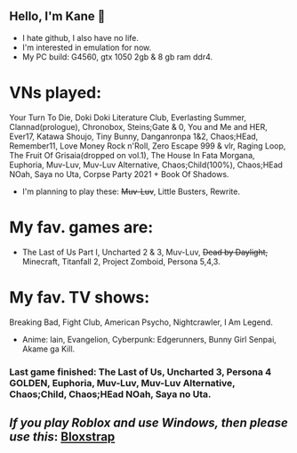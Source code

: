 ## Hello, I'm Kane 👀
- I hate github, I also have no life.
- I'm interested in emulation for now.
- My PC build: G4560, gtx 1050 2gb & 8 gb ram ddr4.
# VNs played:
Your Turn To Die, Doki Doki Literature Club, Everlasting Summer, Clannad(prologue), Chronobox, Steins;Gate & 0, You and Me and HER, Ever17, Katawa Shoujo, Tiny Bunny, Danganronpa 1&2, Chaos;HEad, Remember11, Love Money Rock n'Roll, Zero Escape 999 & vlr, Raging Loop, The Fruit Of Grisaia(dropped on vol.1), The House In Fata Morgana, Euphoria, Muv-Luv, Muv-Luv Alternative, Chaos;Child(100%), Chaos;HEad NOah, Saya no Uta, Corpse Party 2021 + Book Of Shadows.
- I'm planning to play these:
~~Muv-Luv~~, Little Busters, Rewrite.
# My fav. games are: 
- The Last of Us Part I, Uncharted 2 & 3, Muv-Luv, ~~Dead by Daylight,~~ Minecraft, Titanfall 2, Project Zomboid, Persona 5,4,3.
# My fav. TV shows: 
Breaking Bad, Fight Club, American Psycho, Nightcrawler, I Am Legend.
- Anime: lain, Evangelion, Cyberpunk: Edgerunners, Bunny Girl Senpai, Akame ga Kill.
### Last game finished: The Last of Us, Uncharted 3, Persona 4 GOLDEN, Euphoria, Muv-Luv, Muv-Luv Alternative, Chaos;Child, Chaos;HEad NOah, Saya no Uta.
## *If you play Roblox and use Windows, then please use this*: [Bloxstrap](https://github.com/pizzaboxer/bloxstrap/)
